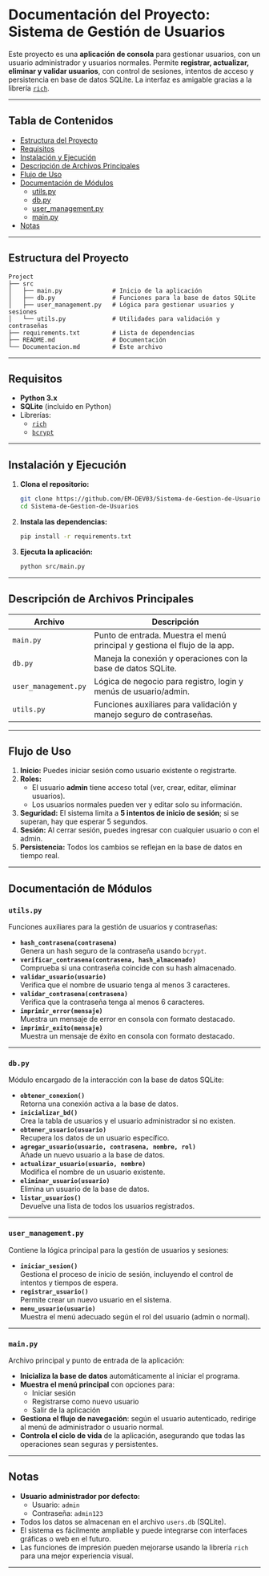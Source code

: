 # Documentación del Proyecto: Sistema de Gestión de Usuarios

Este proyecto es una **aplicación de consola** para gestionar usuarios, con un usuario administrador y usuarios normales. Permite **registrar, actualizar, eliminar y validar usuarios**, con control de sesiones, intentos de acceso y persistencia en base de datos SQLite. La interfaz es amigable gracias a la librería [`rich`](https://rich.readthedocs.io/).

---

## Tabla de Contenidos

- [Estructura del Proyecto](#estructura-del-proyecto)
- [Requisitos](#requisitos)
- [Instalación y Ejecución](#instalación-y-ejecución)
- [Descripción de Archivos Principales](#descripción-de-archivos-principales)
- [Flujo de Uso](#flujo-de-uso)
- [Documentación de Módulos](#documentación-de-módulos)
  - [utils.py](#utilspy)
  - [db.py](#dbpy)
  - [user_management.py](#user_managementpy)
  - [main.py](#mainpy)
- [Notas](#notas)

---

## Estructura del Proyecto

```
Project
├── src
│   ├── main.py              # Inicio de la aplicación
│   ├── db.py                # Funciones para la base de datos SQLite
│   ├── user_management.py   # Lógica para gestionar usuarios y sesiones
│   └── utils.py             # Utilidades para validación y contraseñas
├── requirements.txt         # Lista de dependencias
├── README.md                # Documentación
└── Documentacion.md         # Este archivo
```

---

## Requisitos

- **Python 3.x**
- **SQLite** (incluido en Python)
- Librerías:
  - [`rich`](https://pypi.org/project/rich/)
  - [`bcrypt`](https://pypi.org/project/bcrypt/)

---

## Instalación y Ejecución

1. **Clona el repositorio:**
   ```sh
   git clone https://github.com/EM-DEV03/Sistema-de-Gestion-de-Usuarios.git
   cd Sistema-de-Gestion-de-Usuarios
   ```
2. **Instala las dependencias:**
   ```sh
   pip install -r requirements.txt
   ```
3. **Ejecuta la aplicación:**
   ```sh
   python src/main.py
   ```

---

## Descripción de Archivos Principales

| Archivo              | Descripción                                                                |
| -------------------- | -------------------------------------------------------------------------- |
| `main.py`            | Punto de entrada. Muestra el menú principal y gestiona el flujo de la app. |
| `db.py`              | Maneja la conexión y operaciones con la base de datos SQLite.              |
| `user_management.py` | Lógica de negocio para registro, login y menús de usuario/admin.           |
| `utils.py`           | Funciones auxiliares para validación y manejo seguro de contraseñas.       |

---

## Flujo de Uso

1. **Inicio:** Puedes iniciar sesión como usuario existente o registrarte.
2. **Roles:**
   - El usuario **admin** tiene acceso total (ver, crear, editar, eliminar usuarios).
   - Los usuarios normales pueden ver y editar solo su información.
3. **Seguridad:** El sistema limita a **5 intentos de inicio de sesión**; si se superan, hay que esperar 5 segundos.
4. **Sesión:** Al cerrar sesión, puedes ingresar con cualquier usuario o con el admin.
5. **Persistencia:** Todos los cambios se reflejan en la base de datos en tiempo real.

---

## Documentación de Módulos

### `utils.py`

Funciones auxiliares para la gestión de usuarios y contraseñas:

- **`hash_contrasena(contrasena)`**  
   Genera un hash seguro de la contraseña usando `bcrypt`.
- **`verificar_contrasena(contrasena, hash_almacenado)`**  
   Comprueba si una contraseña coincide con su hash almacenado.
- **`validar_usuario(usuario)`**  
   Verifica que el nombre de usuario tenga al menos 3 caracteres.
- **`validar_contrasena(contrasena)`**  
   Verifica que la contraseña tenga al menos 6 caracteres.
- **`imprimir_error(mensaje)`**  
   Muestra un mensaje de error en consola con formato destacado.
- **`imprimir_exito(mensaje)`**  
   Muestra un mensaje de éxito en consola con formato destacado.

---

### `db.py`

Módulo encargado de la interacción con la base de datos SQLite:

- **`obtener_conexion()`**  
   Retorna una conexión activa a la base de datos.
- **`inicializar_bd()`**  
   Crea la tabla de usuarios y el usuario administrador si no existen.
- **`obtener_usuario(usuario)`**  
   Recupera los datos de un usuario específico.
- **`agregar_usuario(usuario, contrasena, nombre, rol)`**  
   Añade un nuevo usuario a la base de datos.
- **`actualizar_usuario(usuario, nombre)`**  
   Modifica el nombre de un usuario existente.
- **`eliminar_usuario(usuario)`**  
   Elimina un usuario de la base de datos.
- **`listar_usuarios()`**  
   Devuelve una lista de todos los usuarios registrados.

---

### `user_management.py`

Contiene la lógica principal para la gestión de usuarios y sesiones:

- **`iniciar_sesion()`**  
   Gestiona el proceso de inicio de sesión, incluyendo el control de intentos y tiempos de espera.
- **`registrar_usuario()`**  
   Permite crear un nuevo usuario en el sistema.
- **`menu_usuario(usuario)`**  
   Muestra el menú adecuado según el rol del usuario (admin o normal).

---

### `main.py`

Archivo principal y punto de entrada de la aplicación:

- **Inicializa la base de datos** automáticamente al iniciar el programa.
- **Muestra el menú principal** con opciones para:
  - Iniciar sesión
  - Registrarse como nuevo usuario
  - Salir de la aplicación
- **Gestiona el flujo de navegación**: según el usuario autenticado, redirige al menú de administrador o usuario normal.
- **Controla el ciclo de vida** de la aplicación, asegurando que todas las operaciones sean seguras y persistentes.

---

## Notas

- **Usuario administrador por defecto:**
  - Usuario: `admin`
  - Contraseña: `admin123`
- Todos los datos se almacenan en el archivo `users.db` (SQLite).
- El sistema es fácilmente ampliable y puede integrarse con interfaces gráficas o web en el futuro.
- Las funciones de impresión pueden mejorarse usando la librería `rich` para una mejor experiencia visual.

---
